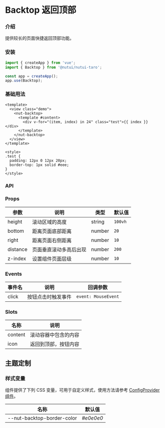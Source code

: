 # Backtop 返回顶部

### 介绍

提供较长的页面快捷返回顶部功能。

### 安装

```js
import { createApp } from 'vue';
import { Backtop } from '@nutui/nutui-taro';

const app = createApp();
app.use(Backtop);
```

### 基础用法

```vue
<template>
  <view class="demo">
    <nut-backtop>
      <template #content>
        <div v-for="(item, index) in 24" class="test">{{ index }}</div>
      </template>
    </nut-backtop>
  </view>
</template>

<style>
.test {
  padding: 12px 0 12px 20px;
  border-top: 1px solid #eee;
}
</style>
```

### API

### Props

| 参数 | 说明 | 类型 | 默认值 |
| --- | --- | --- | --- |
| height | 滚动区域的高度 | string | `100vh` |
| bottom | 距离页面底部距离 | number | `20` |
| right | 距离页面右侧距离 | number | `10` |
| distance | 页面垂直滚动多高后出现 | number | `200` |
| z-index | 设置组件页面层级 | number | `10` |

### Events

| 事件名 | 说明 | 回调参数 |
| --- | --- | --- |
| click | 按钮点击时触发事件 | `event: MouseEvent` |

### Slots

| 名称 | 说明 |
| --- | --- |
| content | 滚动容器中包含的内容 |
| icon | 返回到顶部，按钮内容 |

## 主题定制

### 样式变量

组件提供了下列 CSS 变量，可用于自定义样式，使用方法请参考 [ConfigProvider 组件](#/zh-CN/component/configprovider)。

| 名称 | 默认值 |
| --- | --- |
| --nut-backtop-border-color | _#e0e0e0_ |
